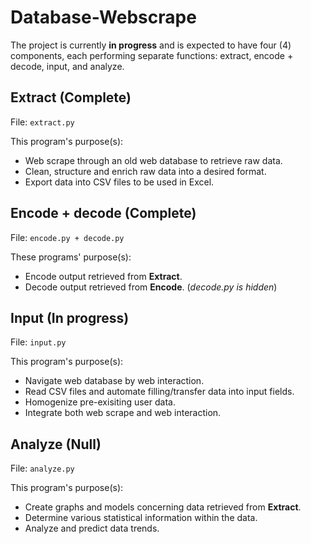 # Database-Webscrape

The project is currently **in progress** and is expected to have four (4) components, each performing separate functions: extract, encode + decode, input, and analyze.

## Extract (Complete)
File: `extract.py`

This program's purpose(s):
* Web scrape through an old web database to retrieve raw data.
* Clean, structure and enrich raw data into a desired format.
* Export data into CSV files to be used in Excel.

## Encode + decode (Complete)
File: `encode.py + decode.py` 



These programs' purpose(s):
* Encode output retrieved from **Extract**.
* Decode output retrieved from **Encode**. (*decode.py is hidden*)

## Input (In progress)
File: `input.py`

This program's purpose(s):
* Navigate web database by web interaction.
* Read CSV files and automate filling/transfer data into input fields.
* Homogenize pre-exisiting user data.
* Integrate both web scrape and web interaction.

## Analyze (Null)
File: `analyze.py`

This program's purpose(s):
* Create graphs and models concerning data retrieved from **Extract**.
* Determine various statistical information within the data.
* Analyze and predict data trends.
